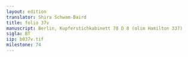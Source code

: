 ```yaml
---
layout: edition
translator: Shira Schwam-Baird
title: folio 37v
manuscript: Berlin, Kupferstichkabinett 78 D 8 (olim Hamilton 337)
sigla: BT
iip: b037v.tif
milestone: 74
---
```

